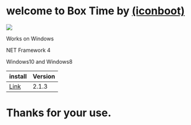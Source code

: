# welcome to Box Time by [(iconboot)](https://twitter.com/iconboot)
                                   
                                       
                                       
                  
 
  
  
  
  
   ![](https://raw.githubusercontent.com/iconboot/box.time/master/box%20Time/1490655279_box_wooden.ico)
   

Works on Windows

NET Framework 4

Windows10 and Windows8
 

| install | Version |
 |---------|----------|
 |  [Link](https://github.com/iconboot/box.time/blob/master/box%20Time/bin/Debug/box%20time.exe?raw=true)  |  2.1.3  |

 

# Thanks for your use.
